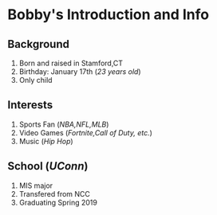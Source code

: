# Bobby's Introduction and Info
## Background 
1. Born and raised in Stamford,CT
2. Birthday: January 17th (*23 years old*)
3. Only child
## Interests
1. Sports Fan (*NBA,NFL,MLB*)
2. Video Games (*Fortnite,Call of Duty, etc.*)
3. Music (*Hip Hop*)
## School (*UConn*)
1. MIS major
2. Transfered from NCC
3. Graduating Spring 2019
